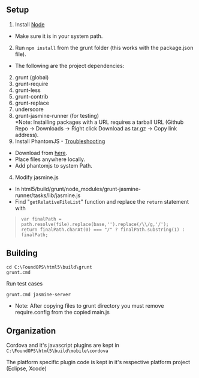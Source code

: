 ## Setup ##

1. Install [Node](http://nodejs.org/)
- Make sure it is in your system path.
2. Run `npm install` from the grunt folder (this works with the package.json file).
- The following are the project dependencies:
 2. grunt (global)
 2. grunt-require
 2. grunt-less
 2. grunt-contrib
 2. grunt-replace
 2. underscore
 2. grunt-jasmine-runner (for testing)
<br/> *Note: Installing packages with a URL requires a tarball URL (Github Repo -> Downloads -> Right click Download as tar.gz -> Copy link address).
3. Install PhantomJS - [Troubleshooting](https://github.com/gruntjs/grunt/blob/master/docs/faq.md#why-does-grunt-complain-that-phantomjs-isnt-installed)
- Download from [here](http://phantomjs.org/download.html).
- Place files anywhere locally.
- Add phantomjs to system Path.
4. Modify jasmine.js
- In html5/build/grunt/node_modules/grunt-jasmine-runner/tasks/lib/jasmine.js
- Find "`getRelativeFileList`" function and replace the `return` statement with 
> `var finalPath = path.resolve(file).replace(base,'').replace(/\\/g,'/');` <br/>
>  `return finalPath.charAt(0) === "/" ? finalPath.substring(1) : finalPath;`

## Building

	cd C:\FoundOPS\html5\build\grunt
	grunt.cmd

Run test cases

	grunt.cmd jasmine-server

* Note: After copying files to grunt directory you must remove require.config from the copied main.js

## Organization

Cordova and it's javascript plugins are kept in `C:\FoundOPS\html5\build\mobile\cordova`

The platform specific plugin code is kept in it's respective platform project (Eclipse, Xcode)